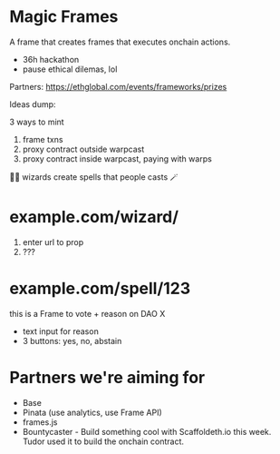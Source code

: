 # Magic Frames

A frame that creates frames that executes onchain actions.

- 36h hackathon
- pause ethical dilemas, lol

Partners: https://ethglobal.com/events/frameworks/prizes


Ideas dump:

3 ways to mint
1. frame txns
2. proxy contract outside warpcast
3. proxy contract inside warpcast, paying with warps


🧙‍♂️ wizards create spells that people casts 🪄


# example.com/wizard/
1. enter url to prop
2. ???


# example.com/spell/123
this is a Frame to vote + reason on DAO X

- text input for reason
- 3 buttons: yes, no, abstain


# Partners we're aiming for
- Base
- Pinata (use analytics, use Frame API)
- frames.js 
- Bountycaster - Build something cool with Scaffoldeth.io this week. Tudor used it to build the onchain contract.
